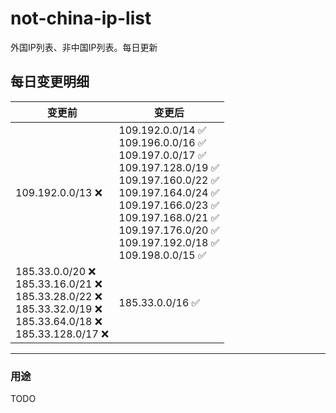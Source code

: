 # not-china-ip-list
外国IP列表、非中国IP列表。每日更新

每日变更明细
--------------------
|  变更前   | 变更后 |
|  ----  | ----  |
|  109.192.0.0/13 :x:  | 109.192.0.0/14 :white_check_mark: <br> 109.196.0.0/16 :white_check_mark: <br> 109.197.0.0/17 :white_check_mark: <br> 109.197.128.0/19 :white_check_mark: <br> 109.197.160.0/22 :white_check_mark: <br> 109.197.164.0/24 :white_check_mark: <br> 109.197.166.0/23 :white_check_mark: <br> 109.197.168.0/21 :white_check_mark: <br> 109.197.176.0/20 :white_check_mark: <br> 109.197.192.0/18 :white_check_mark: <br> 109.198.0.0/15 :white_check_mark: <br>  | 
|  185.33.0.0/20 :x: <br> 185.33.16.0/21 :x: <br> 185.33.28.0/22 :x: <br> 185.33.32.0/19 :x: <br> 185.33.64.0/18 :x: <br> 185.33.128.0/17 :x: <br> | 185.33.0.0/16 :white_check_mark: | 

--------------------
### 用途
TODO
